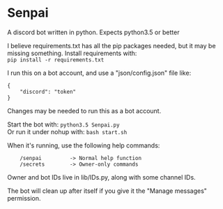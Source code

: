 # Senpai
  
A discord bot written in python. Expects python3.5 or better  

I believe requirements.txt has all the pip packages needed, but it may be missing something. Install requirements with:  
```pip install -r requirements.txt```

I run this on a bot account, and use a "json/config.json" file like:
```
{
	"discord": "token"
}
```

Changes may be needed to run this as a bot account.

Start the bot with: ```python3.5 Senpai.py```  
Or run it under nohup with: ```bash start.sh```  

When it's running, use the following help commands:
```
    /senpai         -> Normal help function
    /secrets        -> Owner-only commands
```
Owner and bot IDs live in lib/IDs.py, along with some channel IDs. 

The bot will clean up after itself if you give it the "Manage messages" permission.
